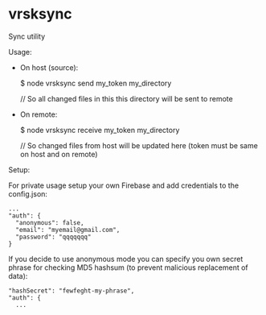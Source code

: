 # vrsksync

Sync utility

Usage: 
  - On host (source):
  
    $ node vrsksync send my_token my_directory
    
    // So all changed files in this this directory will be sent to remote
  
  - On remote:
  
    $ node vrsksync receive my_token my_directory
    
    // So changed files from host will be updated here (token must be same on host and on remote)


Setup:
  
  For private usage setup your own Firebase and
  add credentials to the config.json:
  
    ...
    "auth": {
      "anonymous": false,
      "email": "myemail@gmail.com",
      "password": "qqqqqqq"
    }
  
  If you decide to use anonymous mode you can specify you own secret phrase
  for checking MD5 hashsum (to prevent malicious replacement of data):
  
    "hashSecret": "fewfeght-my-phrase",
    "auth": {
      ...
